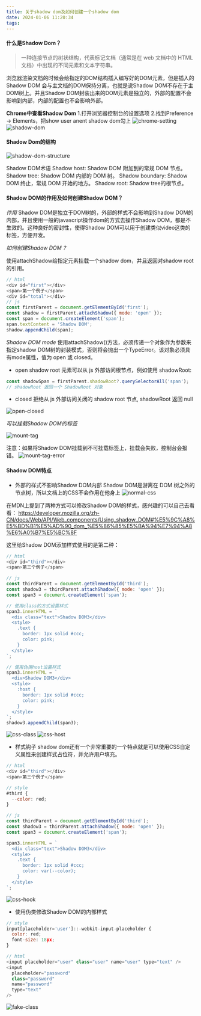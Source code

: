 ```yaml
---
title: 关于shadow dom及如何创建一个shadow dom
date: 2024-01-06 11:20:34
tags:
---
```


#### 什么是Shadow Dom？

> 一种连接节点的树状结构，代表标记文档（通常是在 web 文档中的 HTML 文档）中出现的不同元素和文本字符串。

浏览器渲染文档的时候会给指定的DOM结构插入编写好的DOM元素，但是插入的Shadow DOM 会与主文档的DOM保持分离，也就是说Shadow DOM不存在于主DOM树上。并且Shadow DOM封装出来的DOM元素是独立的，外部的配置不会影响到内部，内部的配置也不会影响外部。

**Chrome中查看Shadow Dom**
1.打开浏览器控制台的设置选项
2.找到Preference -> Elements，把show user anent shadow dom勾上
![chrome-setting](chrome-setting.png)
![shadow-dom](shadow-dom.png)

#### Shadow Dom的结构
![shadow-dom-structure](shadow-dom-structure.png)

Shadow DOM术语
Shadow host: Shadow DOM 附加到的常规 DOM 节点。
Shadow tree: Shadow DOM 内部的 DOM 树。
Shadow boundary: Shadow DOM 终止，常规 DOM 开始的地方。
Shadow root: Shadow tree的根节点。

#### Shadow DOM的作用及如何创建Shadow DOM？

*作用*
Shadow DOM是独立于DOM树的，外部的样式不会影响到Shadow DOM的内部，并且使用一般的javascript操作dom的方式去操作Shadow DOM，都是不生效的。这种良好的密封性，使得Shadow DOM可以用于创建类似video这类的标签，方便开发。

*如何创建Shadow DOM？*

使用attachShadow给指定元素挂载一个shadow dom，并且返回对shadow root的引用。

```js
// html
<div id="first"></div>
<span>第一个例子</span>
<div id="total"></div>
// js
const firstParent = document.getElementById('first');
const shadow = firstParent.attachShadow({ mode: 'open' });
const span = document.createElement('span');
span.textContent = 'Shadow DOM';
shadow.appendChild(span);
```

*Shadow DOM mode*
使用attachShadow()方法，必须传递一个对象作为参数来指定shadow DOM树的封装模式，否则将会抛出一个TypeError。该对象必须具有mode属性，值为 open 或 closed。
- open
shadow root 元素可以从 js 外部访问根节点，例如使用 shadowRoot:
```js
const shadowSpan = firstParent.shadowRoot?.querySelectorAll('span');
// shadowRoot 返回一个 ShadowRoot 对象
```

- closed
拒绝从 js 外部访问关闭的 shadow root 节点, shadowRoot 返回 null

![open-closed](open-closed.png)

*可以挂载Shadow DOM的标签*

![mount-tag](mount-tag.png)

注意：如果将Shadow DOM挂载到不可挂载标签上，挂载会失败，控制台会报错。
![mount-tag-error](mount-tag-error.png)

#### Shadow DOM特点

- 外部的样式不影响Shadow DOM内部
Shadow DOM是游离在 DOM 树之外的节点树，所以文档上的CSS不会作用在他身上
![normal-css](normal-css.png)

在MDN上提到了两种方式可以修改Shadow DOM的样式，感兴趣的可以自己去看看：
https://developer.mozilla.org/zh-CN/docs/Web/API/Web_components/Using_shadow_DOM#%E5%9C%A8%E5%BD%B1%E5%AD%90_dom_%E5%86%85%E5%BA%94%E7%94%A8%E6%A0%B7%E5%BC%8F

这里给Shadow DOM添加样式使用的是第二种：
```js
// html
<div id="third"></div>
<span>第三个例子</span>

// js
const thirdParent = document.getElementById('third');
const shadow3 = thirdParent.attachShadow({ mode: 'open' });
const span3 = document.createElement('span');

// 使用class的方式设置样式
span3.innerHTML = `
  <div class="text">Shadow DOM3</div>
  <style>
    .text {
      border: 1px solid #ccc;
      color: pink;
    }
  </style>
`;

// 使用伪类host设置样式
span3.innerHTML = `
  <div>Shadow DOM3</div>
  <style>
    :host {
      border: 1px solid #ccc;
      color: pink;
    }
  </style>
`;
shadow3.appendChild(span3);
```
![css-class](css-class.png)
![css-host](css-host.png)

- 样式钩子
shadow dom还有一个非常重要的一个特点就是可以使用CSS自定义属性来创建样式占位符，并允许用户填充。
```js
// html
<div id="third"></div>
<span>第三个例子</span>

// style
#third {
  --color: red;
}

// js
const thirdParent = document.getElementById('third');
const shadow3 = thirdParent.attachShadow({ mode: 'open' });
const span3 = document.createElement('span');

span3.innerHTML = `
  <div class="text">Shadow DOM3</div>
  <style>
    .text {
      border: 1px solid #ccc;
      color: var(--color);
    }
  </style>
`;
```
![css-hook](css-hook.png)

- 使用伪类修改Shadow DOM的内部样式
```js
// style
input[placeholder='user']::-webkit-input-placeholder {
  color: red;
  font-size: 18px;
}

// html
<input placeholder="user" class="user" name="user" type="text" />
<input
  placeholder="password"
  class="password"
  name="password"
  type="text"
/>
```

![fake-class](fake-class.png)